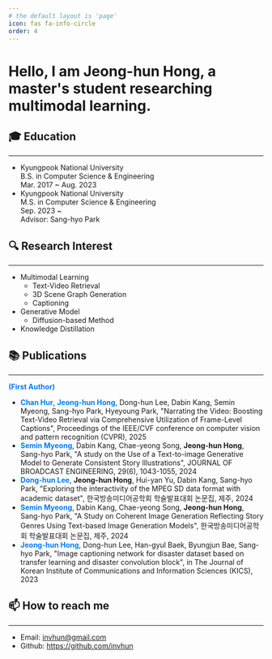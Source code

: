 ```yaml
---
# the default layout is 'page'
icon: fas fa-info-circle
order: 4
---
```


# Hello, I am Jeong-hun Hong, a master's student researching multimodal learning.

## 🎓 Education
* * *
- Kyungpook National University<br>
  B.S. in Computer Science & Engineering<br>
  Mar. 2017 ~ Aug. 2023
- Kyungpook National University<br>
  M.S. in Computer Science & Engineering<br>
  Sep. 2023 ~   
  Advisor: Sang-hyo Park

## 🔍 Research Interest
* * *
- Multimodal Learning
  - Text-Video Retrieval
  - 3D Scene Graph Generation
  - Captioning
- Generative Model
  - Diffusion-based Method
- Knowledge Distillation

## 📚 Publications
* * *
<span style="color: #007BFF; font-weight: bold;">(First Author)</span>
- <span style="color: #007BFF; font-weight: bold;">Chan Hur</span>, <span style="color: #007BFF; font-weight: bold;">Jeong-hun Hong</span>, Dong-hun Lee, Dabin Kang, Semin Myeong, Sang-hyo Park, Hyeyoung Park, "Narrating the Video: Boosting Text-Video Retrieval via Comprehensive Utilization of Frame-Level Captions", Proceedings of the IEEE/CVF conference on computer vision and pattern recognition (CVPR),  2025
- <span style="color: #007BFF; font-weight: bold;">Semin Myeong</span>, Dabin Kang, Chae-yeong Song, **Jeong-hun Hong**, Sang-hyo Park, "A study on the Use of a Text-to-image Generative Model to Generate Consistent Story Illustrations", JOURNAL OF BROADCAST ENGINEERING, 29(6), 1043-1055, 2024
- <span style="color: #007BFF; font-weight: bold;">Dong-hun Lee</span>, **Jeong-hun Hong**, Hui-yan Yu, Dabin Kang, Sang-hyo Park, "Exploring the interactivity of the MPEG SD data format with academic dataset", 한국방송미디어공학회 학술발표대회 논문집, 제주, 2024
- <span style="color: #007BFF; font-weight: bold;">Semin Myeong</span>, Dabin Kang, Chae-yeong Song, **Jeong-hun Hong**, Sang-hyo Park, "A Study on Coherent Image Generation Reflecting Story Genres Using Text-based Image Generation Models", 한국방송미디어공학회 학술발표대회 논문집, 제주, 2024
- <span style="color: #007BFF; font-weight: bold;">Jeong-hun Hong</span>, Dong-hun Lee, Han-gyul Baek, Byungjun Bae, Sang-hyo Park, "Image captioning network for disaster dataset based on transfer learning and disaster convolution block", in The Journal of Korean Institute of Communications and Information Sciences (KICS), 2023 

## 📫 How to reach me
* * *
- Email: invhun@gmail.com
- Github: https://github.com/invhun
